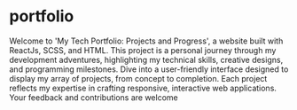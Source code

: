 # portfolio

Welcome to 'My Tech Portfolio: Projects and Progress', a website built with ReactJs, SCSS, and HTML. This project is a personal journey through my development adventures, highlighting my technical skills, creative designs, and programming milestones. Dive into a user-friendly interface designed to display my array of projects, from concept to completion. Each project reflects my expertise in crafting responsive, interactive web applications. Your feedback and contributions are welcome 
